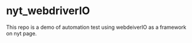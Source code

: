 # nyt_webdriverIO
This repo is a demo of automation test using webdeiverIO as a framework on nyt page.
